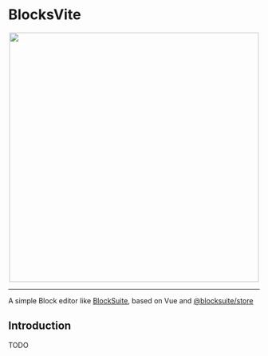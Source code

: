 # BlocksVite

<p align="center">
  <picture style="width: 500px">
    <source media="(prefers-color-scheme: light)" srcset="https://user-images.githubusercontent.com/17165520/234758110-ab5c4c5c-c5aa-432b-a864-0642e2de43b0.png" />
    <source media="(prefers-color-scheme: dark)" srcset="https://user-images.githubusercontent.com/17165520/234758824-713ec7db-e121-4960-8f92-5007e86d6860.png" />
    <img src="https://user-images.githubusercontent.com/17165520/234758110-ab5c4c5c-c5aa-432b-a864-0642e2de43b0.png" width="500" />
  </picture>
</p>

---

A simple Block editor like <a href="https://blocksuite.affine.pro/" target="_blank">BlockSuite</a>, based on Vue and <a
                href="https://github.com/toeverything/blocksuite" target="_blank">@blocksuite/store</a>
                
## Introduction
TODO
